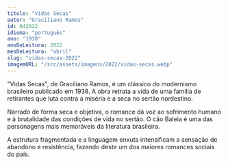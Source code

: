 ```yaml
---
titulo: "Vidas Secas"
autor: "Graciliano Ramos"
id: 042022
idioma: "português"
ano: "1938"
anoDeLeitura: 2022
mesDeLeitura: "abril"
slug: "vidas-secas-2022"
imagemURL: "/src/assets/imagens/2022/vidas-secas.webp"
---
```


"Vidas Secas", de Graciliano Ramos, é um clássico do modernismo brasileiro publicado em 1938. A obra retrata a vida de uma família de retirantes que luta contra a miséria e a seca no sertão nordestino.

Narrado de forma seca e objetiva, o romance dá voz ao sofrimento humano e à brutalidade das condições de vida no sertão. O cão Baleia é uma das personagens mais memoráveis da literatura brasileira.

A estrutura fragmentada e a linguagem enxuta intensificam a sensação de abandono e resistência, fazendo deste um dos maiores romances sociais do país.
